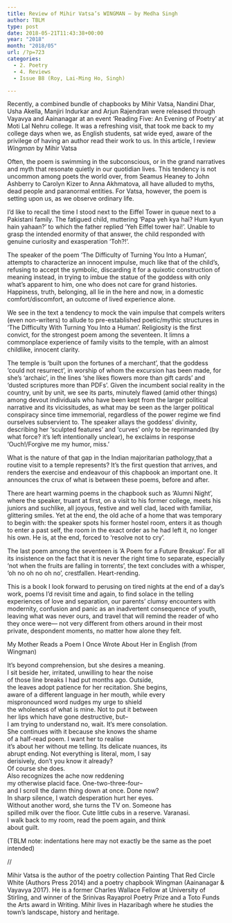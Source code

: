 ```yaml
---
title: Review of Mihir Vatsa’s WINGMAN – by Medha Singh
author: TBLM
type: post
date: 2018-05-21T11:43:38+00:00
year: "2018"
month: "2018/05"
url: /?p=723
categories:
  - 2. Poetry
  - 4. Reviews
  - Issue B8 (Roy, Lai-Ming Ho, Singh)

---
```

Recently, a combined bundle of chapbooks by Mihir Vatsa, Nandini Dhar, Usha Akella, Manjiri Indurkar and Arjun Rajendran were released through Vayavya and Aainanagar at an event &#8216;Reading Five: An Evening of Poetry&#8217; at Moti Lal Nehru college. It was a refreshing visit, that took me back to my college days when we, as English students, sat wide eyed, aware of the privilege of having an author read their work to us. In this article, I review _Wingman_ by Mihir Vatsa

Often, the poem is swimming in the subconscious, or in ​the ​grand narratives and myth ​that ​resonate quietly​ in​ our​ quotidian lives​. ​This tendency is not uncommon among poets the world over, from Seamus Heaney to John Ashberry to Carolyn Kizer to Anna Akhmatova, all have alluded to myths, dead people and paranormal entities. For Vatsa, however, the poem is setting upon us​,​ as we observe ordinary life.

I&#8217;d like to recall the time I stood next to the Eiffel Tower in queue next to a Pakistani family. The fatigued child, muttering &#8216;Papa yeh kya hai? Hum kyun hain yahaan?&#8217; to which the father replied &#8216;Yeh Eiffel tower hai!&#8217;. Unable to grasp the intended enormity of that answer, the child responded with genuine curiosity and exasperation &#8216;Toh?!&#8217;.

The speaker of the poem &#8216;The Difficulty of Turning You Into a Human’, attempts to characterize an innocent impulse​,​ much like that of the child&#8217;s, refusing to accept the symbolic, discarding it for a quixotic construction of meaning instead, in trying to imbue the statue of the goddess with only what&#8217;s apparent to him, one who does not care for grand histories. Happiness, truth, belonging, all lie in the here and now, in a domestic comfort/discomfort, an outcome of lived experience alone.

We see in the text a tendency to mock the vain impulse that compels writers (even non-writers) to allude to pre-established poetic/mythic structures in &#8216;The Difficulty With Turning You Into a Human&#8217;. Religiosity is the first convict, for the strongest poem among the seventeen. It limns a commonplace experience of family visits to the temple, with an almost childlike, innocent clarity.

The temple is &#8216;built upon the fortunes of a merchant&#8217;, that the goddess &#8216;could not resurrect&#8217;, in worship of whom the excursion has been made, for she&#8217;s &#8216;archaic&#8217;, in the lines &#8216;she likes flowers more than gift cards&#8217; and &#8216;dusted scriptures more than PDFs&#8217;. Given the incumbent social reality in the country, unit by unit, we see its parts, minutely flawed (amid other things) among devout individuals who have been kept from the larger political narrative and its vicissitudes, as what may be seen as ​the larger political conspiracy since time immemorial, regardless of the power regime we ​find ourselves subservient to. The speaker allays the goddess&#8217; divinity, describing her &#8216;sculpted features&#8217; and &#8216;curves&#8217; only to be reprimanded (by what force? it&#8217;s left intentionally unclear), he exclaims in response &#8216;Ouch!/Forgive me my humor, miss.&#8217;

What is the nature of that gap in the Indian majoritarian pathology​,​ that a routine visit to a temple represents? It&#8217;s the first question that arrives, and renders the exercise and endeavour of this chapbook an important one. It announces the crux of what is between these poems, before and after.

There are heart warming poems in the chapbook such as &#8216;Alumni Night&#8217;, where the speaker, truant at first, on a visit to his former college, meets his juniors and suchlike, all joyous, festive and well clad, laced with familiar, glittering smiles. Yet at the end, the old ache of a home that was temporary to begin with: the speaker spots his former hostel room, enters it as though to enter a past self, the room in the exact order as he had left it, no longer his own. He is, at the end, forced to &#8216;resolve not to cry&#8217;.

The last poem among the seventeen is &#8216;A Poem for a Future Breakup&#8217;. For all its insistence on the fact that it is never the right time to separate, especially &#8216;not when the fruits are falling in torrents&#8217;, the text concludes with a whisper, &#8216;oh no oh no oh no&#8217;, crestfallen. Heart-rending.

This is a book I look forward to perusing on tired nights at the end of a day&#8217;s work, poems I&#8217;d revisit time and again, to find solace in the telling experiences of love and separation, our parents&#8217; clumsy encounters with modernity, confusion and panic as an inadvertent consequence of youth, leaving what was never ours, and travel that will remind the reader of who they once were— not very different from others around in their most private, despondent moments, no matter how alone they felt.

My Mother Reads a Poem I Once Wrote About Her in English (from Wingman)

It&#8217;s beyond comprehension, but she desires a meaning.  
I sit beside her, irritated, unwilling to hear the noise  
of those line breaks I had put months ago. Outside,  
the leaves adopt patience for her recitation. She begins,  
aware of a different language in her mouth, while every  
mispronounced word nudges my urge to shield  
the wholeness of what is mine. Not to put it between  
her lips which have gone destructive, but&#8211;  
I am trying to understand no, wait. It&#8217;s mere consolation.  
She continues with it because she knows the shame  
of a half-read poem. I want her to realise  
it&#8217;s about her without me telling. Its delicate nuances, its  
abrupt ending. Not everything is literal, mom, I say  
derisively, don&#8217;t you know it already?  
Of course she does.  
Also recognizes the ache now reddening  
my otherwise placid face. One-two-three-four&#8211;  
and I scroll the damn thing down at once. Done now?  
In sharp silence, I watch desperation hurt her eyes.  
Without another word, she turns the TV on. Someone has  
spilled milk over the floor. Cute little cubs in a reserve. Varanasi.  
I walk back to my room, read the poem again, and think  
about guilt.

(TBLM note: indentations here may not exactly be the same as the poet intended)

//

Mihir Vatsa is the author of the poetry collection Painting That Red Circle White (Authors Press 2014) and a poetry chapbook Wingman (Aainanagar & Vayavya 2017). He is a former Charles Wallace Fellow at University of Stirling, and winner of the Srinivas Rayaprol Poetry Prize and a Toto Funds the Arts award in Writing. Mihir lives in Hazaribagh where he studies the town&#8217;s landscape, history and heritage.